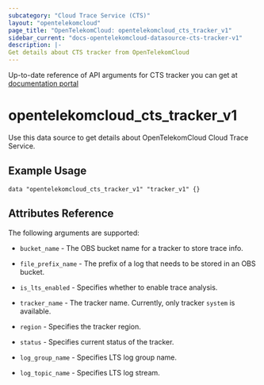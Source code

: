 ```yaml
---
subcategory: "Cloud Trace Service (CTS)"
layout: "opentelekomcloud"
page_title: "OpenTelekomCloud: opentelekomcloud_cts_tracker_v1"
sidebar_current: "docs-opentelekomcloud-datasource-cts-tracker-v1"
description: |-
Get details about CTS tracker from OpenTelekomCloud
---
```


Up-to-date reference of API arguments for CTS tracker you can get at
[documentation portal](https://docs.otc.t-systems.com/cloud-trace-service/api-ref/out-of-date_apis/tracker_management/querying_a_tracker.html#cts-api-0016)

# opentelekomcloud_cts_tracker_v1

Use this data source to get details about OpenTelekomCloud Cloud Trace Service.

## Example Usage
```hcl
data "opentelekomcloud_cts_tracker_v1" "tracker_v1" {}

```

## Attributes Reference

The following arguments are supported:

* `bucket_name` - The OBS bucket name for a tracker to store trace info.

* `file_prefix_name` - The prefix of a log that needs to be stored in an OBS bucket.

* `is_lts_enabled` - Specifies whether to enable trace analysis.

* `tracker_name` - The tracker name. Currently, only tracker `system` is available.

* `region` - Specifies the tracker region.

* `status` - Specifies current status of the tracker.

* `log_group_name` - Specifies LTS log group name.

* `log_topic_name` - Specifies LTS log stream.
